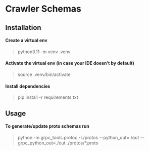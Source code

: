 # Crawler Schemas

## Installation

#### Create a virtual env
> python3.11 -m venv .venv

#### Activate the virtual env (in case your IDE doesn't by default)
> source .venv/bin/activate

#### Install dependencies
> pip install -r requirements.txt

## Usage

#### To generate/update proto schemas run
> python -m grpc_tools.protoc -I./protos --python_out=./out --grpc_python_out=./out ./protos/*.proto
